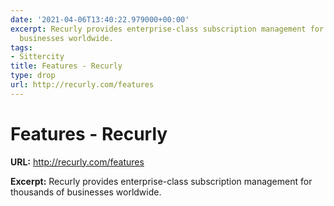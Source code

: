 ```yaml
---
date: '2021-04-06T13:40:22.979000+00:00'
excerpt: Recurly provides enterprise-class subscription management for thousands of
  businesses worldwide.
tags:
- Sittercity
title: Features - Recurly
type: drop
url: http://recurly.com/features
---
```


# Features - Recurly

**URL:** http://recurly.com/features

**Excerpt:** Recurly provides enterprise-class subscription management for thousands of businesses worldwide.
